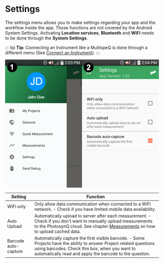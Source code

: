 # Settings

The settings menu allows you to make settings regarding your app and the workflow inside the app. Those functions are not covered by the Android System Settings. Activating **Location services**, **Bluetooth** and **WiFi** needs to be done through the **System Settings**.

::: tip
**Tip:** Connecting an Instrument like a MultispeQ is done through a different menu (See [Connect an Instrument](./connect-an-instrument.md)).
:::

![1. Open the menu and select **Settings**. 2. Change your settings.](./images/android-settings.png)

| Setting              | Function                                                        |
| -------------------- | --------------------------------------------------------------- |
| WiFi only            | Only allow data communication when connected to a WiFi network. - Check if you have limited  mobile data availability. |
| Auto Upload          | Automatically upload to server after each measurement. - Check if you don't want to manually upload measurements to the PhotosynQ cloud. See chapter [Measurements](./measurements.md) on how to upload cached data. |
| Barcode auto-capture | Automatically capture the first visible barcode. - Some Projects have the ability to answer Project related questions using barcodes. Check this box, when you want to automatically read and apply the barcode to the question. |